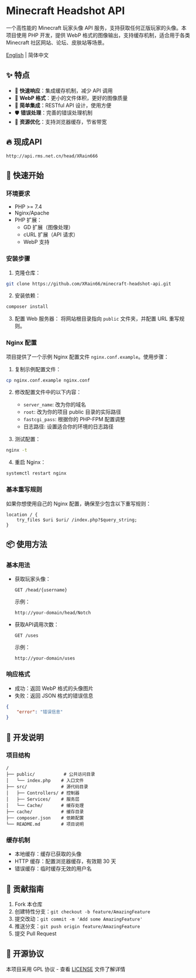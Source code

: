 # Minecraft Headshot API

一个高性能的 Minecraft 玩家头像 API 服务，支持获取任何正版玩家的头像。本项目使用 PHP 开发，提供 WebP 格式的图像输出，支持缓存机制，适合用于各类 Minecraft 社区网站、论坛、皮肤站等场景。

[English](README_EN.md) | 简体中文

## ✨ 特点

- 🚀 **快速响应**：集成缓存机制，减少 API 调用
- 🎨 **WebP 格式**：更小的文件体积，更好的图像质量
- 🔧 **简单集成**：RESTful API 设计，使用方便
- 🛡️ **错误处理**：完善的错误处理机制
- 💾 **资源优化**：支持浏览器缓存，节省带宽

## 🔥 现成API

`http://api.rms.net.cn/head/XRain666`

## 🚀 快速开始

### 环境要求

- PHP >= 7.4
- Nginx/Apache
- PHP 扩展：
  - GD 扩展（图像处理）
  - cURL 扩展（API 请求）
  - WebP 支持

### 安装步骤

1. 克隆仓库：
```bash
git clone https://github.com/XRain66/minecraft-headshot-api.git
```

2. 安装依赖：
```bash
composer install
```

3. 配置 Web 服务器：
将网站根目录指向 `public` 文件夹，并配置 URL 重写规则。

### Nginx 配置

项目提供了一个示例 Nginx 配置文件 `nginx.conf.example`。使用步骤：

1. 复制示例配置文件：
```bash
cp nginx.conf.example nginx.conf
```

2. 修改配置文件中的以下内容：
   - `server_name`: 改为你的域名
   - `root`: 改为你的项目 public 目录的实际路径
   - `fastcgi_pass`: 根据你的 PHP-FPM 配置调整
   - 日志路径: 设置适合你的环境的日志路径

3. 测试配置：
```bash
nginx -t
```

4. 重启 Nginx：
```bash
systemctl restart nginx
```


### 基本重写规则

如果你想使用自己的 Nginx 配置，确保至少包含以下重写规则：

```nginx
location / {
    try_files $uri $uri/ /index.php?$query_string;
}
```

## 📦 使用方法

### 基本用法

- 获取玩家头像：
  ```
  GET /head/{username}
  ```

  示例：
  ```
  http://your-domain/head/Notch
  ```

- 获取API调用次数：
  ```
  GET /uses
  ```

  示例：
  ```
  http://your-domain/uses
  ```

### 响应格式

- 成功：返回 WebP 格式的头像图片
- 失败：返回 JSON 格式的错误信息
```json
{
    "error": "错误信息"
}
```

## 🔨 开发说明

### 项目结构

```
/
├── public/           # 公共访问目录
│   └── index.php    # 入口文件
├── src/             # 源代码目录
│   ├── Controllers/ # 控制器
│   ├── Services/    # 服务层
│   └── Cache/       # 缓存处理
├── cache/           # 缓存目录
├── composer.json    # 依赖配置
└── README.md        # 项目说明
```

### 缓存机制

- 本地缓存：缓存已获取的头像
- HTTP 缓存：配置浏览器缓存，有效期 30 天
- 错误缓存：临时缓存无效的用户名


## 🤝 贡献指南

1. Fork 本仓库
2. 创建特性分支：`git checkout -b feature/AmazingFeature`
3. 提交改动：`git commit -m 'Add some AmazingFeature'`
4. 推送分支：`git push origin feature/AmazingFeature`
5. 提交 Pull Request

## 📄 开源协议

本项目采用 GPL 协议 - 查看 [LICENSE](LICENSE) 文件了解详情